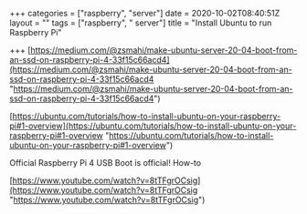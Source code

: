 +++
categories = ["raspberry", "server"]
date = 2020-10-02T08:40:51Z
layout = ""
tags = ["raspberry", " server"]
title = "Install Ubuntu to run Raspberry Pi"

+++
[https://medium.com/@zsmahi/make-ubuntu-server-20-04-boot-from-an-ssd-on-raspberry-pi-4-33f15c66acd4](https://medium.com/@zsmahi/make-ubuntu-server-20-04-boot-from-an-ssd-on-raspberry-pi-4-33f15c66acd4 "https://medium.com/@zsmahi/make-ubuntu-server-20-04-boot-from-an-ssd-on-raspberry-pi-4-33f15c66acd4")

[https://ubuntu.com/tutorials/how-to-install-ubuntu-on-your-raspberry-pi#1-overview](https://ubuntu.com/tutorials/how-to-install-ubuntu-on-your-raspberry-pi#1-overview "https://ubuntu.com/tutorials/how-to-install-ubuntu-on-your-raspberry-pi#1-overview")

Official Raspberry Pi 4 USB Boot is official! How-to

[https://www.youtube.com/watch?v=8tTFgrOCsig](https://www.youtube.com/watch?v=8tTFgrOCsig "https://www.youtube.com/watch?v=8tTFgrOCsig")
